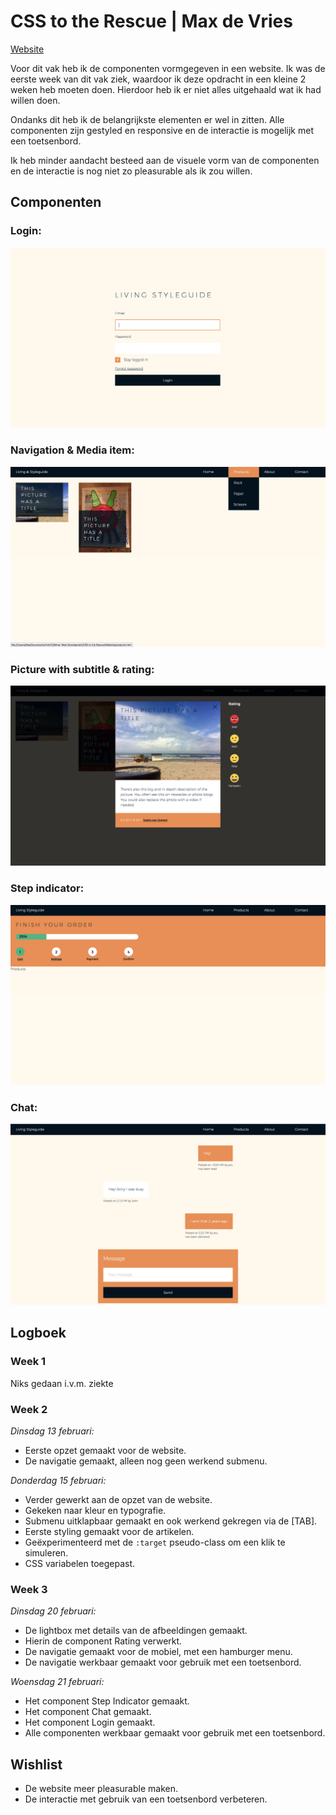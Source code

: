 # CSS to the Rescue | Max de Vries

[Website](https://vriesm060.github.io/cssttr/website/)

Voor dit vak heb ik de componenten vormgegeven in een website. Ik was de eerste week van dit vak ziek, waardoor ik deze opdracht in een kleine 2 weken heb moeten doen. Hierdoor heb ik er niet alles uitgehaald wat ik had willen doen.

Ondanks dit heb ik de belangrijkste elementen er wel in zitten. Alle componenten zijn gestyled en responsive en de interactie is mogelijk met een toetsenbord.

Ik heb minder aandacht besteed aan de visuele vorm van de componenten en de interactie is nog niet zo pleasurable als ik zou willen.

## Componenten

### Login:
![](login.png)

### Navigation & Media item:
![](home.png)

### Picture with subtitle & rating:
![](lightbox.png)

### Step indicator:
![](products.png)

### Chat:
![](contact.png)

## Logboek

### Week 1
Niks gedaan i.v.m. ziekte

### Week 2

*Dinsdag 13 februari:*

* Eerste opzet gemaakt voor de website.
* De navigatie gemaakt, alleen nog geen werkend submenu.

*Donderdag 15 februari:*

* Verder gewerkt aan de opzet van de website. 
* Gekeken naar kleur en typografie.
* Submenu uitklapbaar gemaakt en ook werkend gekregen via de [TAB].
* Eerste styling gemaakt voor de artikelen.
* Geëxperimenteerd met de `:target` pseudo-class om een klik te simuleren.
* CSS variabelen toegepast.

### Week 3

*Dinsdag 20 februari:*

* De lightbox met details van de afbeeldingen gemaakt.
* Hierin de component Rating verwerkt.
* De navigatie gemaakt voor de mobiel, met een hamburger menu.
* De navigatie werkbaar gemaakt voor gebruik met een toetsenbord.

*Woensdag 21 februari:*

* Het component Step Indicator gemaakt.
* Het component Chat gemaakt.
* Het component Login gemaakt.
* Alle componenten werkbaar gemaakt voor gebruik met een toetsenbord.

## Wishlist

* De website meer pleasurable maken.
* De interactie met gebruik van een toetsenbord verbeteren.
